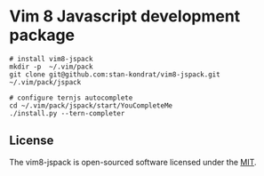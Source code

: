 # Vim 8 Javascript development package

```
# install vim8-jspack
mkdir -p  ~/.vim/pack
git clone git@github.com:stan-kondrat/vim8-jspack.git ~/.vim/pack/jspack

# configure ternjs autocomplete 
cd ~/.vim/pack/jspack/start/YouCompleteMe
./install.py --tern-completer
```

## License

The vim8-jspack is open-sourced software licensed under the [MIT](https://github.com/stan-kondrat/vim8-jspack/blob/master/LICENSE).
